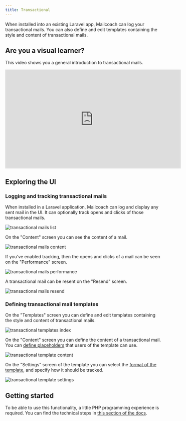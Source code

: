 ```yaml
---
title: Transactional
---
```


When installed into an existing Laravel app, Mailcoach can log your transactional mails. You can also define and edit templates containing the style and content of transactional mails.

## Are you a visual learner?

This video shows you a general introduction to transactional mails.

<iframe width="560" height="315" src="https://www.youtube.com/embed/cIhwpGCrhMg" title="YouTube video player" frameborder="0" allow="accelerometer; autoplay; clipboard-write; encrypted-media; gyroscope; picture-in-picture" allowfullscreen></iframe>

## Exploring the UI

### Logging and tracking transactional mails

When installed in a Laravel application, Mailcoach can log and display any sent mail in the UI.  It can optionally track opens and clicks of those transactional mails.

![transactional mails list](/images/docs/v5/transactional/index.png)

On the "Content" screen you can see the content of a mail.

![transactional mails content](/images/docs/v5/transactional/content.png)

If you've enabled tracking, then the opens and clicks of a mail can be seen on the "Performance" screen.

![transactional mails performance](/images/docs/v5/transactional/performance.png)

A transactional mail can be resent on the "Resend" screen.

![transactional mails resend](/images/docs/v5/transactional/resend.png)

### Defining transactional mail templates

On the "Templates" screen you can define and edit templates containing the style and content of transactional mails.

![transactional templates index](/images/docs/v5/transactional/templates-index.png)

On the "Content" screen you can define the content of a transactional mail. You can [define placeholders](/docs/laravel-mailcoach/v5/transactional-mails/using-templates#using-replacers) that users of the template can use.

![transactional template content](/images/docs/v5/transactional/template-content.png)

On the "Settings" screen of the template you can select the [format of the template](https://spatie.be/docs/laravel-mailcoach/v5/transactional-mails/using-templates#using-template-types), and specify how it should be tracked.

![transactional template settings](/images/docs/v5/transactional/template-content.png)

## Getting started

To be able to use this functionality, a little PHP programming experience is required. You can find the technical steps in [this section of the docs](https://spatie.be/docs/laravel-mailcoach/v5/transactional-mails/logging-transactional-mails).
